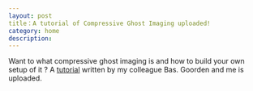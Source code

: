 ```yaml
---
layout: post
title：A tutorial of Compressive Ghost Imaging uploaded! 
category: home
description:
---
```

Want to what compressive ghost imaging is and how to build your own setup of it ? A <a href="research/CompressiveGhostImaging_BuildItYourself2.pdf">tutorial</a> written by my colleague Bas. Goorden and me is uploaded.

